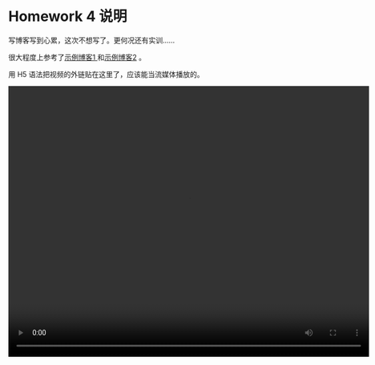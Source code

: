 # Homework 4 说明

写博客写到心累，这次不想写了。更何况还有实训……

很大程度上参考了[示例博客1 ](https://blog.csdn.net/x2_yt/article/details/66969242) 和[示例博客2](https://blog.csdn.net/c486c/article/details/79952255) 。

用 H5 语法把视频的外链贴在这里了，应该能当流媒体播放的。

<video src="http://ovi1rdu1p.bkt.clouddn.com/hw3-unity-compressed.mp4" width="720" height="540" controls="controls">
Your browser does not support the video tag.
</video>